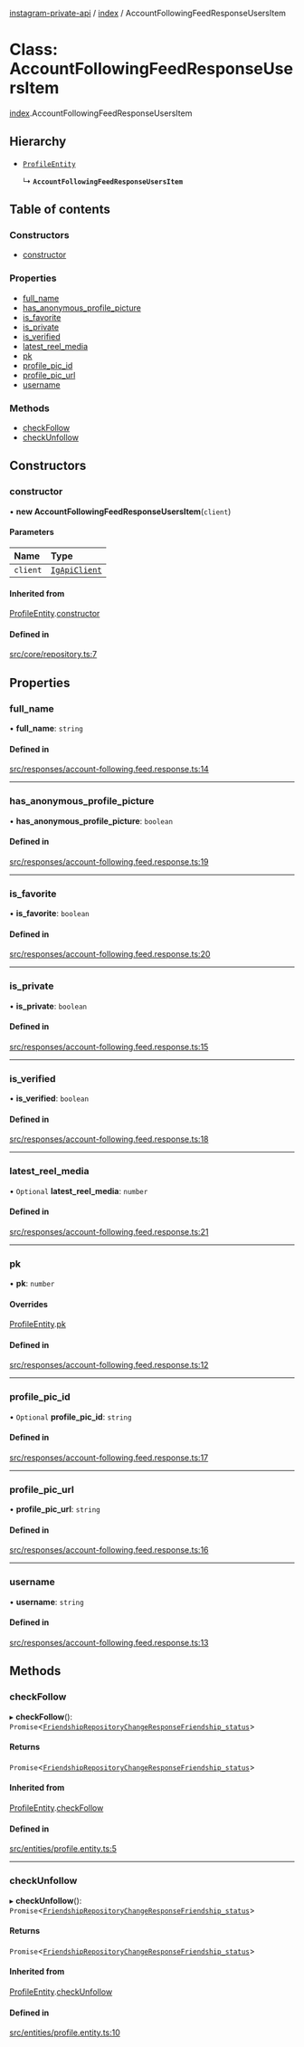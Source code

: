 [instagram-private-api](../../README.md) / [index](../../modules/index.md) / AccountFollowingFeedResponseUsersItem

# Class: AccountFollowingFeedResponseUsersItem

[index](../../modules/index.md).AccountFollowingFeedResponseUsersItem

## Hierarchy

- [`ProfileEntity`](ProfileEntity.md)

  ↳ **`AccountFollowingFeedResponseUsersItem`**

## Table of contents

### Constructors

- [constructor](AccountFollowingFeedResponseUsersItem.md#constructor)

### Properties

- [full\_name](AccountFollowingFeedResponseUsersItem.md#full_name)
- [has\_anonymous\_profile\_picture](AccountFollowingFeedResponseUsersItem.md#has_anonymous_profile_picture)
- [is\_favorite](AccountFollowingFeedResponseUsersItem.md#is_favorite)
- [is\_private](AccountFollowingFeedResponseUsersItem.md#is_private)
- [is\_verified](AccountFollowingFeedResponseUsersItem.md#is_verified)
- [latest\_reel\_media](AccountFollowingFeedResponseUsersItem.md#latest_reel_media)
- [pk](AccountFollowingFeedResponseUsersItem.md#pk)
- [profile\_pic\_id](AccountFollowingFeedResponseUsersItem.md#profile_pic_id)
- [profile\_pic\_url](AccountFollowingFeedResponseUsersItem.md#profile_pic_url)
- [username](AccountFollowingFeedResponseUsersItem.md#username)

### Methods

- [checkFollow](AccountFollowingFeedResponseUsersItem.md#checkfollow)
- [checkUnfollow](AccountFollowingFeedResponseUsersItem.md#checkunfollow)

## Constructors

### constructor

• **new AccountFollowingFeedResponseUsersItem**(`client`)

#### Parameters

| Name | Type |
| :------ | :------ |
| `client` | [`IgApiClient`](IgApiClient.md) |

#### Inherited from

[ProfileEntity](ProfileEntity.md).[constructor](ProfileEntity.md#constructor)

#### Defined in

[src/core/repository.ts:7](https://github.com/Nerixyz/instagram-private-api/blob/0e0721c/src/core/repository.ts#L7)

## Properties

### full\_name

• **full\_name**: `string`

#### Defined in

[src/responses/account-following.feed.response.ts:14](https://github.com/Nerixyz/instagram-private-api/blob/0e0721c/src/responses/account-following.feed.response.ts#L14)

___

### has\_anonymous\_profile\_picture

• **has\_anonymous\_profile\_picture**: `boolean`

#### Defined in

[src/responses/account-following.feed.response.ts:19](https://github.com/Nerixyz/instagram-private-api/blob/0e0721c/src/responses/account-following.feed.response.ts#L19)

___

### is\_favorite

• **is\_favorite**: `boolean`

#### Defined in

[src/responses/account-following.feed.response.ts:20](https://github.com/Nerixyz/instagram-private-api/blob/0e0721c/src/responses/account-following.feed.response.ts#L20)

___

### is\_private

• **is\_private**: `boolean`

#### Defined in

[src/responses/account-following.feed.response.ts:15](https://github.com/Nerixyz/instagram-private-api/blob/0e0721c/src/responses/account-following.feed.response.ts#L15)

___

### is\_verified

• **is\_verified**: `boolean`

#### Defined in

[src/responses/account-following.feed.response.ts:18](https://github.com/Nerixyz/instagram-private-api/blob/0e0721c/src/responses/account-following.feed.response.ts#L18)

___

### latest\_reel\_media

• `Optional` **latest\_reel\_media**: `number`

#### Defined in

[src/responses/account-following.feed.response.ts:21](https://github.com/Nerixyz/instagram-private-api/blob/0e0721c/src/responses/account-following.feed.response.ts#L21)

___

### pk

• **pk**: `number`

#### Overrides

[ProfileEntity](ProfileEntity.md).[pk](ProfileEntity.md#pk)

#### Defined in

[src/responses/account-following.feed.response.ts:12](https://github.com/Nerixyz/instagram-private-api/blob/0e0721c/src/responses/account-following.feed.response.ts#L12)

___

### profile\_pic\_id

• `Optional` **profile\_pic\_id**: `string`

#### Defined in

[src/responses/account-following.feed.response.ts:17](https://github.com/Nerixyz/instagram-private-api/blob/0e0721c/src/responses/account-following.feed.response.ts#L17)

___

### profile\_pic\_url

• **profile\_pic\_url**: `string`

#### Defined in

[src/responses/account-following.feed.response.ts:16](https://github.com/Nerixyz/instagram-private-api/blob/0e0721c/src/responses/account-following.feed.response.ts#L16)

___

### username

• **username**: `string`

#### Defined in

[src/responses/account-following.feed.response.ts:13](https://github.com/Nerixyz/instagram-private-api/blob/0e0721c/src/responses/account-following.feed.response.ts#L13)

## Methods

### checkFollow

▸ **checkFollow**(): `Promise`<[`FriendshipRepositoryChangeResponseFriendship_status`](../../interfaces/index/FriendshipRepositoryChangeResponseFriendship_status.md)\>

#### Returns

`Promise`<[`FriendshipRepositoryChangeResponseFriendship_status`](../../interfaces/index/FriendshipRepositoryChangeResponseFriendship_status.md)\>

#### Inherited from

[ProfileEntity](ProfileEntity.md).[checkFollow](ProfileEntity.md#checkfollow)

#### Defined in

[src/entities/profile.entity.ts:5](https://github.com/Nerixyz/instagram-private-api/blob/0e0721c/src/entities/profile.entity.ts#L5)

___

### checkUnfollow

▸ **checkUnfollow**(): `Promise`<[`FriendshipRepositoryChangeResponseFriendship_status`](../../interfaces/index/FriendshipRepositoryChangeResponseFriendship_status.md)\>

#### Returns

`Promise`<[`FriendshipRepositoryChangeResponseFriendship_status`](../../interfaces/index/FriendshipRepositoryChangeResponseFriendship_status.md)\>

#### Inherited from

[ProfileEntity](ProfileEntity.md).[checkUnfollow](ProfileEntity.md#checkunfollow)

#### Defined in

[src/entities/profile.entity.ts:10](https://github.com/Nerixyz/instagram-private-api/blob/0e0721c/src/entities/profile.entity.ts#L10)
